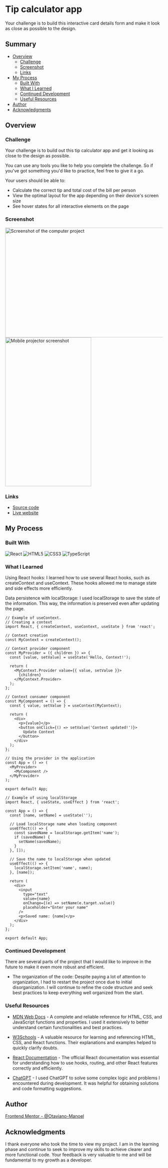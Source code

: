 # Tip calculator app

Your challenge is to build this interactive card details form and make it look as close as possible to the design.

## Summary

- [Overview](#overview)
  - [Challenge](#challenge)
  - [Screenshot](#screenshot)
  - [Links](#links)
- [My Process](#my-process)
  - [Built With](#built-with)
  - [What I Learned](#what-i-learned)
  - [Continued Development](#continued-development)
  - [Useful Resources](#useful-resources)
- [Author](#author)
- [Acknowledgments](#acknowledgments)

## Overview

### Challenge

Your challenge is to build out this tip calculator app and get it looking as close to the design as possible.

You can use any tools you like to help you complete the challenge. So if you've got something you'd like to practice, feel free to give it a go.

Your users should be able to:

- Calculate the correct tip and total cost of the bill per person
- View the optimal layout for the app depending on their device's screen size
- See hover states for all interactive elements on the page

### Screenshot

<img src="./src/images/display-desktop.png" alt="Screenshot of the computer project" width="700" height="350">
<img src="./src/images/display-mobile.png" alt="Mobile projector screenshot" width="275" height="475">

### Links

- [Source code](https://github.com/Otaviano-Manoel/interactive_card_details_form)
- [Live website](https://otaviano-manoel.github.io/interactive_card_details_form/)

## My Process

### Built With

![React](https://img.shields.io/badge/-ReactJs-61DAFB?logo=react&logoColor=white&style=for-the-badge)
![HTML5](https://img.shields.io/badge/-HTML5-E34F26?logo=html5&logoColor=white&style=for-the-badge)
![CSS3](https://img.shields.io/badge/-CSS3-1572B6?logo=css3&logoColor=white&style=for-the-badge)
![TypeScript](https://img.shields.io/badge/-TypeScript-007ACC?logo=typescript&logoColor=white&style=for-the-badge)

### What I Learned

Using React hooks: I learned how to use several React hooks, such as createContext and useContext. These hooks allowed me to manage state and side effects more efficiently.

Data persistence with localStorage: I used localStorage to save the state of the information. This way, the information is preserved even after updating the page.

```tsx
// Example of useContext.
// Creating a context
import React, { createContext, useContext, useState } from 'react';

// Context creation
const MyContext = createContext();

// Context provider component
const MyProvider = ({ children }) => {
  const [value, setValue] = useState('Hello, Context!');

  return (
    <MyContext.Provider value={{ value, setValue }}>
      {children}
    </MyContext.Provider>
  );
};

// Context consumer component
const MyComponent = () => {
  const { value, setValue } = useContext(MyContext);

  return (
    <div>
      <p>{value}</p>
      <button onClick={() => setValue('Context updated!')}>
        Update Context
      </button>
    </div>
  );
};

// Using the provider in the application
const App = () => (
  <MyProvider>
    <MyComponent />
  </MyProvider>
);

export default App;
```

```tsx
// Example of using localStorage
import React, { useState, useEffect } from 'react';

const App = () => {
  const [name, setName] = useState('');

  // Load localStorage name when loading component
  useEffect(() => {
    const savedName = localStorage.getItem('name');
    if (savedName) {
      setName(savedName);
    }
  }, []);

  // Save the name to localStorage when updated
  useEffect(() => {
    localStorage.setItem('name', name);
  }, [name]);

  return (
    <div>
      <input
        type="text"
        value={name}
        onChange={(e) => setName(e.target.value)}
        placeholder="Enter your name"
      />
      <p>Saved name: {name}</p>
    </div>
  );
};

export default App;
```

### Continued Development

There are several parts of the project that I would like to improve in the future to make it even more robust and efficient.

- The organization of the code: Despite paying a lot of attention to organization, I had to restart the project once due to initial disorganization. I will continue to refine the code structure and seek best practices to keep everything well organized from the start.

### Useful Resources

- [MDN Web Docs](https://developer.mozilla.org/) - A complete and reliable reference for HTML, CSS, and JavaScript functions and properties. I used it extensively to better understand certain functionalities and best practices.

- [W3Schools](https://www.w3schools.com/) - A valuable resource for learning and referencing HTML, CSS, and React functions. Their explanations and examples helped to quickly clarify doubts.

- [React Documentation](https://reactjs.org/docs/getting-started.html) - The official React documentation was essential for understanding how to use hooks, routing, and other React features correctly and efficiently.

- [ChatGPT](https://www.openai.com/chatgpt) - I used ChatGPT to solve some complex logic and problems I encountered during development. It was helpful for obtaining solutions and code formatting suggestions.

## Author

[Frontend Mentor - @Otaviano-Manoel](https://www.frontendmentor.io/profile/Otaviano-Manoel)

## Acknowledgments

I thank everyone who took the time to view my project. I am in the learning phase and continue to seek to improve my skills to achieve clearer and more functional code. Your feedback is very valuable to me and will be fundamental to my growth as a developer.
